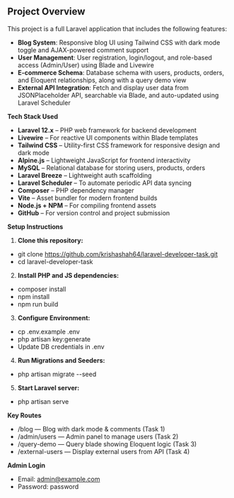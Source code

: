 ## Project Overview

This project is a full Laravel application that includes the following features:

- **Blog System**: Responsive blog UI using Tailwind CSS with dark mode toggle and AJAX-powered comment support  
- **User Management**: User registration, login/logout, and role-based access (Admin/User) using Blade and Livewire  
- **E-commerce Schema**: Database schema with users, products, orders, and Eloquent relationships, along with a query demo view  
- **External API Integration**: Fetch and display user data from JSONPlaceholder API, searchable via Blade, and auto-updated using Laravel Scheduler

**Tech Stack Used**
- **Laravel 12.x** – PHP web framework for backend development  
- **Livewire** – For reactive UI components within Blade templates  
- **Tailwind CSS** – Utility-first CSS framework for responsive design and dark mode  
- **Alpine.js** – Lightweight JavaScript for frontend interactivity  
- **MySQL** – Relational database for storing users, products, orders  
- **Laravel Breeze** – Lightweight auth scaffolding  
- **Laravel Scheduler** – To automate periodic API data syncing  
- **Composer** – PHP dependency manager  
- **Vite** – Asset bundler for modern frontend builds  
- **Node.js + NPM** – For compiling frontend assets  
- **GitHub** – For version control and project submission

**Setup Instructions**
1. **Clone this repository:**
- git clone https://github.com/krishashah64/laravel-developer-task.git
- cd laravel-developer-task

2. **Install PHP and JS dependencies:**

- composer install
- npm install
- npm run build

3. **Configure Environment:**
- cp .env.example .env
- php artisan key:generate
- Update DB credentials in .env

4. **Run Migrations and Seeders:**
- php artisan migrate --seed

5. **Start Laravel server:**
- php artisan serve

**Key Routes**
- /blog — Blog with dark mode & comments (Task 1)
- /admin/users — Admin panel to manage users (Task 2)
- /query-demo — Query blade showing Eloquent logic (Task 3)
- /external-users — Display external users from API (Task 4)


**Admin Login**
- Email: admin@example.com
- Password: password
